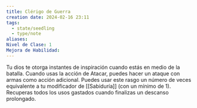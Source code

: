 ```yaml
---
title: Clérigo de Guerra
creation date: 2024-02-16 23:11
tags:
  - state/seedling
  - type/note
aliases: 
Nivel de Clase: 1
Mejora de Habilidad:
---
```

Tu dios te otorga instantes de inspiración cuando estás en medio de la batalla. Cuando usas la acción de Atacar, puedes hacer un ataque con armas como acción adicional.
Puedes usar este rasgo un número de veces equivalente a tu modificador de [[Sabiduría]] (con un
mínimo de 1). Recuperas todos los usos gastados cuando finalizas un descanso prolongado.

